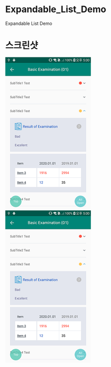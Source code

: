 # Expandable_List_Demo
Expandable List Demo

# 스크린샷
![](media/screenshot.png)
[![](media/screenshot.png)](demo_video.mp4)
